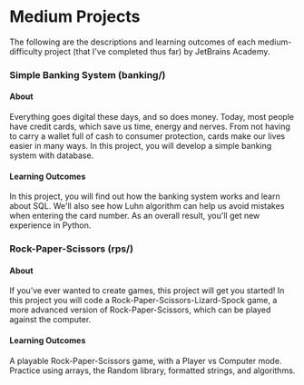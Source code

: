 # Medium Projects

The following are the descriptions and learning outcomes of each medium-difficulty project (that I've completed thus far) by JetBrains Academy.

### Simple Banking System (banking/)
#### About
Everything goes digital these days, and so does money. Today, most people have credit cards, which save us time, energy and nerves. From not having to carry a wallet full of cash to consumer protection, cards make our lives easier in many ways. In this project, you will develop a simple banking system with database.
#### Learning Outcomes
In this project, you will find out how the banking system works and learn about SQL. We'll also see how Luhn algorithm can help us avoid mistakes when entering the card number. As an overall result, you'll get new experience in Python.


### Rock-Paper-Scissors (rps/)
#### About
If you’ve ever wanted to create games, this project will get you started! In this project you will code a Rock-Paper-Scissors-Lizard-Spock game, a more advanced version of Rock-Paper-Scissors, which can be played against the computer.
#### Learning Outcomes
A playable Rock-Paper-Scissors game, with a Player vs Computer mode. Practice using arrays, the Random library, formatted strings, and algorithms.